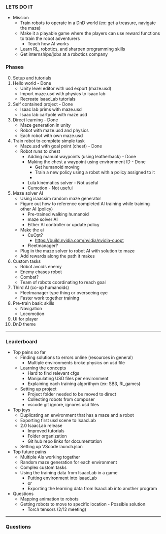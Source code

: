 ### LETS DO IT
- Mission
    - Train robots to operate in a DnD world (ex: get a treasure, navigate the maze)
    - Make it a playable game where the players can use reward functions to train the robot adventurers
        - Teach how AI works
    - Learn RL, robotics, and sharpen programming skills
    - Get internships/jobs at a robotics company
### Phases
0. Setup and tutorials
1. Hello world - Done
    - Unity level editor with usd export (maze.usd)
    - Import maze.usd with physics to isaac lab
    - Recreate IsaacLab tutorials
2. Self contained project - Done
    - Isaac lab prims with maze.usd
    - Isaac lab cartpole with maze.usd
3. Direct learning - Done
    - Maze generation in unity
    - Robot with maze.usd and physics
    - Each robot with own maze.usd
4. Train robot to complete simple task
    - Maze.usd with goal point (chest) - Done
    - Robot runs to chest
        - Adding manual waypoints (using leatherback) - Done
        - Making the chest a waypoint using environment ID - Done
            - Get humanoid moving
            - Train a new policy using a robot with a policy assigned to it
            - 
        - Lula kinematics solver - Not useful
        - Cumotion - Not useful
5. Maze solver AI
    - Using isaacsim random maze generator
    - Figure out how to reference completed AI training while training other AI (policy)
        - Pre-trained walking humanoid
        - maze solver AI
        - Either AI controller or update policy
    - Make the ai
        - CuOpt?
            - https://build.nvidia.com/nvidia/nvidia-cuopt
        - Fleetmanager?
    - Plug in the maze solver to robot AI with solution to maze
    - Add rewards along the path it makes
6. Custom tasks
    - Robot avoids enemy
    - Enemy chases robot
    - Combat?
    - Team of robots coordinating to reach goal
7. Third AI (co-op humanoids)
    - Fleetmanager type thing or overseeing eye
    - Faster work together training
8. Pre-train basic skills
    - Navigation
    - Locomotion
9. UI for player
10. DnD theme

----------------------------------------------
### Leaderboard

- Top pains so far
    - Finding solutions to errors online (resources in general)
        - Multiple environments broke physics on usd file
    - Learning the concepts
        - Hard to find relevant cfgs
        - Manipulating USD files per environment
        - Explaining each training algorithym (ex: SB3, Rl_games)
    - Setting up project
        - Project folder needed to be moved to direct
        - Collecting robots from composer
        - vscode git ignore, ignores usd files
- Top joys
    - Duplicating an environment that has a maze and a robot
    - Exporting first usd scene to IsaacLab
    - 2.0 IsaacLab release
        - Improved tutorials
        - Folder organization
        - Git hub repo links for documentation
    - Setting up VScode launch.json
- Top future pains
    - Multiple AIs working together
    - Random maze generation for each environment
    - Complex custom tasks
    - Using the training data from IsaacLab in a game
        - Putting environment into IsaacLab
        - or
        - Exporting the learning data from IsaacLab into another program
- Questions
    - Mapping animation to robots
    - Getting robots to move to specific location - Possible solution
        - Torch tensors (2/12 meeting)
----------------------------------------------
### Questions
